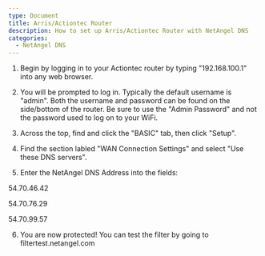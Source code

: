 ```yaml
---
type: Document
title: Arris/Actiontec Router
description: How to set up Arris/Actiontec Router with NetAngel DNS
categories:
  - NetAngel DNS
---
```

1. Begin by logging in to your Actiontec router by typing "192.168.100.1" into any web browser. 



2. You will be prompted to log in. Typically the default username is "admin". Both the username and password can be found on the side/bottom of the router. Be sure to use the "Admin Password" and not the password used to log on to your WiFi. 



3. Across the top, find and click the "BASIC" tab, then click "Setup".



4. Find the section labled "WAN Connection Settings" and select "Use these DNS servers". 



5. Enter the NetAngel DNS Address into the fields:

54.70.46.42

54.70.76.29

54.70.99.57

6. You are now protected! You can test the filter by going to filtertest.netangel.com
